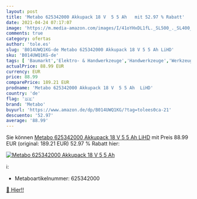 ```yaml
---
layout: post
title: 'Metabo 625342000 Akkupack 18 V  5 5 Ah   mit 52.97 % Rabatt'
date: 2021-04-24 07:17:07
image: 'https://m.media-amazon.com/images/I/41oYHxDL1fL._SL500_._SL400_.jpg'
comments: true
category: ofertas
author: 'tole.es'
slug: 'B014UWQ1KG-de Metabo 625342000 Akkupack 18 V 5 5 Ah LiHD'
sku: 'B014UWQ1KG-de'
tags: [ 'Baumarkt','Elektro- & Handwerkzeuge','Handwerkzeuge','Werkzeugkoffer','metabo', ]
actualPrice: 88.99 EUR
currency: EUR
price: 88.99
comparePrice: 189.21 EUR
prodname: 'Metabo 625342000 Akkupack 18 V  5 5 Ah  LiHD'
country: 'de'
flag: '🇩🇪'
brand: 'Metabo'
buyurl: 'https://www.amazon.de/dp/B014UWQ1KG/?tag=tolees0ca-21'
descuento: '52.97'
average: '88.99'
---
```


Sie können [Metabo 625342000 Akkupack 18 V  5 5 Ah  LiHD](https://www.amazon.de/dp/B014UWQ1KG/?tag=tolees0ca-21) mit Preis 88.99 EUR (original: 189.21 EUR) 52.97 % Rabatt hier:

[![Metabo 625342000 Akkupack 18 V  5 5 Ah  ](https://m.media-amazon.com/images/I/41oYHxDL1fL._SL500_._SL400_.jpg)](https://www.amazon.de/dp/B014UWQ1KG/?tag=tolees0ca-21)

ℹ️:

- Metaboartikelnummer: 625342000

[🛒 Hier!!](https://www.amazon.de/dp/B014UWQ1KG/?tag=tolees0ca-21)
